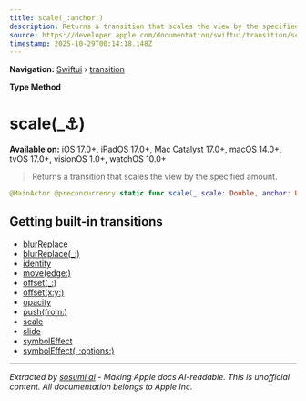 ```yaml
---
title: scale(_:anchor:)
description: Returns a transition that scales the view by the specified amount.
source: https://developer.apple.com/documentation/swiftui/transition/scale(_:anchor:)
timestamp: 2025-10-29T00:14:18.148Z
---
```


**Navigation:** [Swiftui](/documentation/swiftui) › [transition](/documentation/swiftui/transition)

**Type Method**

# scale(_:anchor:)

**Available on:** iOS 17.0+, iPadOS 17.0+, Mac Catalyst 17.0+, macOS 14.0+, tvOS 17.0+, visionOS 1.0+, watchOS 10.0+

> Returns a transition that scales the view by the specified amount.

```swift
@MainActor @preconcurrency static func scale(_ scale: Double, anchor: UnitPoint = .center) -> Self
```

## Getting built-in transitions

- [blurReplace](/documentation/swiftui/transition/blurreplace)
- [blurReplace(_:)](/documentation/swiftui/transition/blurreplace(_:))
- [identity](/documentation/swiftui/transition/identity)
- [move(edge:)](/documentation/swiftui/transition/move(edge:))
- [offset(_:)](/documentation/swiftui/transition/offset(_:))
- [offset(x:y:)](/documentation/swiftui/transition/offset(x:y:))
- [opacity](/documentation/swiftui/transition/opacity)
- [push(from:)](/documentation/swiftui/transition/push(from:))
- [scale](/documentation/swiftui/transition/scale)
- [slide](/documentation/swiftui/transition/slide)
- [symbolEffect](/documentation/swiftui/transition/symboleffect)
- [symbolEffect(_:options:)](/documentation/swiftui/transition/symboleffect(_:options:))

---

*Extracted by [sosumi.ai](https://sosumi.ai) - Making Apple docs AI-readable.*
*This is unofficial content. All documentation belongs to Apple Inc.*
